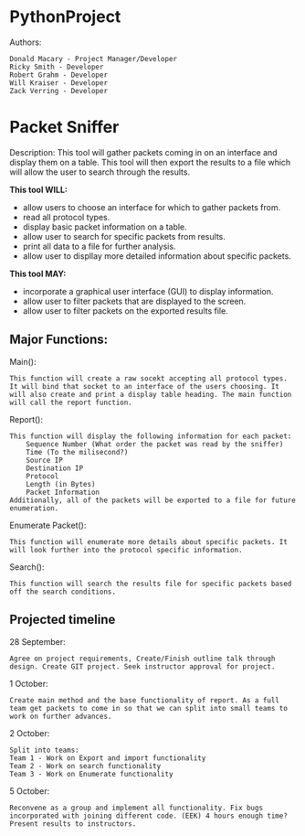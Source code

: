 # PythonProject
Authors: 

    Donald Macary - Project Manager/Developer
    Ricky Smith - Developer
    Robert Grahm - Developer
    Will Kraiser - Developer
    Zack Verring - Developer

# Packet Sniffer
Description: This tool will gather packets coming in on an interface and display them on a table. This tool will then export the results to a file which will allow the user to search through the results. 

**This tool WILL:**
* allow users to choose an interface for which to gather packets from.
* read all protocol types.
* display basic packet information on a table.
* allow user to search for specific packets from results.
* print all data to a file for further analysis.
* allow user to displlay more detailed information about specific packets. 

**This tool MAY:**
* incorporate a graphical user interface (GUI) to display information.
* allow user to filter packets that are displayed to the screen.
* allow user to filter packets on the exported results file. 

## Major Functions:

Main():

    This function will create a raw socekt accepting all protocol types. It will bind that socket to an interface of the users choosing. It will also create and print a display table heading. The main function will call the report function.

Report():

    This function will display the following information for each packet:
        Sequence Number (What order the packet was read by the sniffer)
        Time (To the milisecond?)
        Source IP
        Destination IP
        Protocol
        Length (in Bytes)
        Packet Information
    Additionally, all of the packets will be exported to a file for future enumeration. 

Enumerate Packet():

    This function will enumerate more details about specific packets. It will look further into the protocol specific information.

Search():

    This function will search the results file for specific packets based off the search conditions. 


## Projected timeline
28 September:
    
    Agree on project requirements, Create/Finish outline talk through design. Create GIT project. Seek instructor approval for project. 

1 October:

    Create main method and the base functionality of report. As a full team get packets to come in so that we can split into small teams to work on further advances. 

2 October:

    Split into teams:
    Team 1 - Work on Export and import functionality
    Team 2 - Work on search functionality
    Team 3 - Work on Enumerate functionality

5 October:

    Reconvene as a group and implement all functionality. Fix bugs incorporated with joining different code. (EEK) 4 hours enough time? 
    Present results to instructors. 
